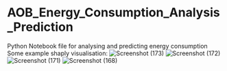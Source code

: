 # AOB_Energy_Consumption_Analysis_Prediction
Python Notebook file for analysing and predicting energy consumption 
Some example shaply visualisation:
![Screenshot (173)](https://github.com/Rezvision/AOB_Energy_Consumption_Analysis_Prediction/assets/147525543/1a3256b0-38f6-4f91-8b71-5d522b02d3f0)
![Screenshot (172)](https://github.com/Rezvision/AOB_Energy_Consumption_Analysis_Prediction/assets/147525543/37f46bd9-257c-4573-97db-3c791f8aa9c1)
![Screenshot (171)](https://github.com/Rezvision/AOB_Energy_Consumption_Analysis_Prediction/assets/147525543/aa9af07c-6192-4803-924c-c16f1a36a590)
![Screenshot (168)](https://github.com/Rezvision/AOB_Energy_Consumption_Analysis_Prediction/assets/147525543/ea06ebdc-5f8f-42bc-8801-90917364487d)
